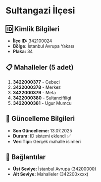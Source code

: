 # Sultangazi İlçesi

## 🆔 Kimlik Bilgileri
- **İlçe ID:** 342100024
- **Bölge:** İstanbul Avrupa Yakası
- **Plaka:** 34

## 📋 Mahalleler (5 adet)

1. **3422000377** - Cebeci
2. **3422000378** - Merkez
3. **3422000379** - Meta
4. **3422000380** - Sultanciftligi
5. **3422000381** - Ugur Mumcu

## 📅 Güncelleme Bilgileri
- **Son Güncelleme:** 13.07.2025
- **Durum:** ID sistemi eklendi ✅
- **Veri Tipi:** Gerçek mahalle isimleri

## 🔗 Bağlantılar
- **Üst Seviye:** İstanbul Avrupa (34200000)
- **Alt Seviye:** Mahalleler (342200xxxx)
